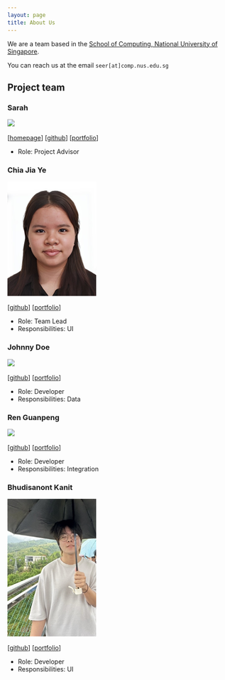 ```yaml
---
layout: page
title: About Us
---
```


We are a team based in the [School of Computing, National University of Singapore](https://www.comp.nus.edu.sg).

You can reach us at the email `seer[at]comp.nus.edu.sg`

## Project team

### Sarah

<img src="images/sarahteonin.png" width="200px">

[[homepage](http://www.comp.nus.edu.sg/~damithch)]
[[github](https://github.com/sarahteonin)]
[[portfolio](team/johndoe.md)]

* Role: Project Advisor

### Chia Jia Ye

<img src="images/jiayr99.png" width="200px">

[[github](http://github.com/jiayr99)]
[[portfolio](team/johndoe.md)]

* Role: Team Lead
* Responsibilities: UI

### Johnny Doe

<img src="images/johndoe.png" width="200px">

[[github](http://github.com/johndoe)] [[portfolio](team/johndoe.md)]

* Role: Developer
* Responsibilities: Data

### Ren Guanpeng

<img src="images/guanpengr.png" width="200px">

[[github](http://github.com/GuanpengR)]
[[portfolio](team/johndoe.md)]

* Role: Developer
* Responsibilities: Integration

### Bhudisanont Kanit

<img src="images/jumpyjay.png" width="200px">

[[github](https://github.com/JumpyJay)]
[[portfolio](team/johndoe.md)]

* Role: Developer
* Responsibilities: UI

